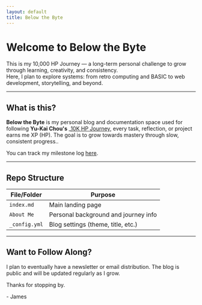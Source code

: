 ```yaml
---
layout: default
title: Below the Byte
---
```


# Welcome to Below the Byte

This is my 10,000 HP Journey — a long-term personal challenge to grow through learning, creativity, and consistency.  
Here, I plan to explore systems: from retro computing and BASIC to web development, storytelling, and beyond.

---

## What is this?

**Below the Byte** is my personal blog and documentation space used for following **Yu-Kai Chou's** _<a href="https://10khp.com">10K HP Journey</a>, every task, reflection, or project earns me XP (HP). The goal is to grow towards mastery through slow, consistent progress..

You can track my milestone log <a href="https://gurgi1970.github.io/below-the-byte/_pages/milestones.md">here</a>.

---

## Repo Structure

| File/Folder | Purpose |
| ----------- | ------- |
| `index.md` | Main landing page |
| `About Me` | Personal background and journey info |
| `_config.yml` | Blog settings (theme, title, etc.) |

---

## Want to Follow Along?

I plan to eventually have a newsletter or email distribution. The blog is public and will be updated regularly as I grow.

Thanks for stopping by.

\- James
